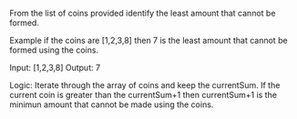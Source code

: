 From the list of coins provided identify the least amount that cannot be formed.

Example if the coins are [1,2,3,8] then 7 is the least amount that cannot
be formed using the coins.

Input: [1,2,3,8]
Output: 7

Logic: Iterate through the array of coins and keep the currentSum. If the current
coin is greater than the currentSum+1 then currentSum+1 is the minimun
amount that cannot be made using the coins.





